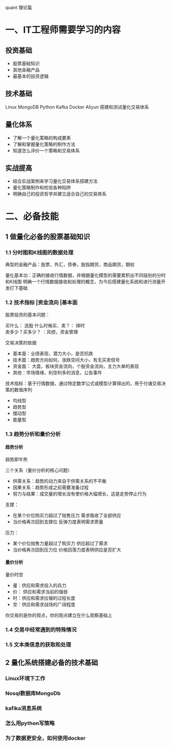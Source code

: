 quant
理论篇
# 一、IT工程师需要学习的内容
## 投资基础
- 股票基础知识
- 其他金融产品
- 最基本的投资逻辑

## 技术基础
Linux MongoDB Python Kafka Docker Aliyun
搭建和测试量化交易体系

## 量化体系
- 了解一个量化策略的构成要素
- 了解和掌握量化策略的制作方法
- 知道怎么评价一个策略和交易体系

## 实战提高
- 结合实战案例来学习量化交易体系搭建方法
- 量化策略制作和检验各种陷阱
- 明确自己的投资哲学并建立适合自己的交易体系

# 二、必备技能
## 1 做量化必备的股票基础知识
### 1.1 分时图和K线图的数据处理
典型的金融产品：股票，外汇，债券，股指期货，商品期货，期权

量化基本功：正确的接收行情数据，并根据量化模型的需要累积出不同级别的分时和K线图
明确一个行情数据接收和处理的概念，为今后搭建量化系统和进行测量开发打下基础

### 1.2 技术指标 |资金流向 |基本面
股票投资的基本问题：   

买什么： 选股
什么时候买、卖？： 择时     
卖多少？买多少？ ：风控，资金管理    

交易决策的依据
- 基本面：业绩表现，潜力大小，是否抗跌
- 技术面：趋势方向如何，涨跌空间大小，有无买卖信号
- 资金面： 大盘，板块资金流向，个股资金流向，主力大单的表现
- 其他：市场情绪，利空利多的消息，公告事件


 技术指标：基于行情数据，通过特定数学公式或模型计算得出的，用于付诸交易决策的数值序列
 - 均线型
 - 趋势型
 - 摆动型
 - 能量型

### 1.3 趋势分析和量价分析
#### 趋势分析
趋势即牛熊

三个关系（量价分析的核心问题）
- 供需关系：趋势的动力来自于供需关系的不平衡
- 因果关系：趋势形成之前需要准备过程
- 努力与结果：成交量的增长没有使价格大幅增长，这是走势停止行为

支撑：
- 在某个价位购买力超过了抛售压力 需求吸收了全部供应
- 当价格再次回到支撑位 反弹力度表明需求质量

压力：
- 某个价位抛售力量超过了购买力 供应超过了需求
- 当价格再次回到压力位 价格回落力度表明供应是否扩大
#### 量价分析
量价时空
- 量：供应和需求投入的兵力
- 价： 供应和需求当前的强弱
- 时：供应和需求拉锯的过程长度
- 空：供应和需求战场的广阔程度

你交易的是你的观点，你的观点建立在什么观察基础上

### 1.4 交易中经常遇到的特殊情况
### 1.5 文本类信息的获取和处理

## 2 量化系统搭建必备的技术基础
### Linux环境下工作
### Nosql数据库MongoDb
### kafika消息系统
### 怎么用python写策略
### 为了数据更安全，如何使用docker
